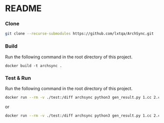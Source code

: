 # README

### Clone

```bash
git clone --recurse-submodules https://github.com/lxtqa/ArchSync.git
```

### Build

Run the following command in the root directory of this project.

```
docker build -t archsync .
```

### Test & Run

Run the following command in the root directory of this project.

```bash
docker run --rm -v ./test:/diff archsync python3 gen_result.py 1.cc 2.cc 1_.cc -o 2_.cc
```

or

```bash
docker run --rm -v ./test:/diff archsync python3 gen_result.py 1.cc 2.cc 1_.cc
```

